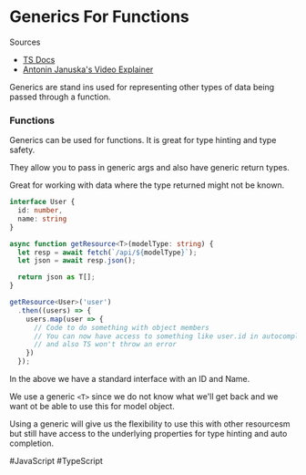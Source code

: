 # Generics For Functions

Sources
- [TS Docs](https://www.typescriptlang.org/docs/handbook/2/generics.html)
- [Antonin Januska's Video Explainer](https://youtu.be/nZ89NCR6-Us)

Generics are stand ins used for representing other types of data being passed through a function. 

### Functions

Generics can be used for functions. It is great for type hinting and type safety.

They allow you to pass in generic args and also have generic return types. 

Great for working with data where the type returned might not be known.

```typescript
interface User {
  id: number,
  name: string
}

async function getResource<T>(modelType: string) {
  let resp = await fetch(`/api/${modelType}`);
  let json = await resp.json();

  return json as T[];
}

getResource<User>('user')
  .then((users) => {
    users.map(user => {
      // Code to do something with object members
      // You can now have access to something like user.id in autocomplete 
      // and also TS won't throw an error
    })
  });
  ```

In the above we have a standard interface with an ID and Name.

We use a generic `<T>` since we do not know what we'll get back and we want ot be able to use this for model object.

Using a generic will give us the flexibility to use this with other resourcesm but still have access to the underlying properties for type hinting and auto completion. 

#JavaScript
	#TypeScript